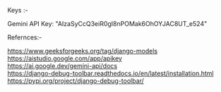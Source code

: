 Keys :-

Gemini API Key: "AIzaSyCcQ3eiR0gI8nPOMak6OhOYJAC8UT_e524"

Refernces:- 

https://www.geeksforgeeks.org/tag/django-models <br>
https://aistudio.google.com/app/apikey  <br>
https://ai.google.dev/gemini-api/docs <br>
https://django-debug-toolbar.readthedocs.io/en/latest/installation.html  <br>
https://pypi.org/project/django-debug-toolbar/  <br>
